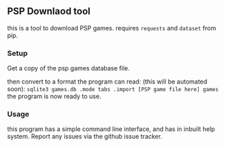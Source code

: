## PSP Downlaod tool

this is a tool to download PSP games. requires `requests` and `dataset` from pip.

### Setup

Get a copy of the psp games database file.

then convert to a format the program can read: (this will be automated soon):
`
sqlite3 games.db
.mode tabs
.import [PSP game file here] games
`
the program is  now ready to use.


### Usage

this program has a simple command line interface, and has in inbuilt help system. Report any issues via the github issue tracker.
